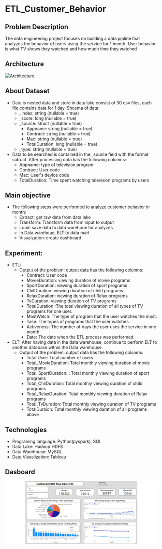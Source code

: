 # ETL_Customer_Behavior

## Problem Description
The data engineering project focuses on building a data pipline that analyzes the behavior of users using the service for 1 month. User behavior is what TV shows they watched and how much time they watched
## Architecture
![Architecture](image/Architecture.png)
## About Dataset
 - Data is nested data and store in  data lake consist of 30 csv files, each file contains data for 1 day. Shcema of data: 
    - _index: string (nullable = true)
    - _score: long (nullable = true)
    - _source: struct (nullable = true)
        - Appname: string (nullable = true) 
        - Contract: string (nullable = true)
        - Mac: string (nullable = true)
        - TotalDuration: long (nullable = true)
    - _type: string (nullable = true)
  - Data to be searched is contained in the _source field with the format sutruct. After processing data has the following columns::
     - Appname: type of television program 
     - Contract: User code
     - Mac: User's device code
     - TotalDuration: Time spent watching television programs by users
## Main objective
- The following steps were performed to analyze customer behavior in month:
  -  Extract: get raw data from data lake
  -  Transform: Transform data from input to output
  -  Load: save data to data warehoue for analyzes
  -  In Data warehoue, ELT to data mart
  -  Visualzation: create dashboard
## Experiment:
- ETL:
  - Output of the problem: output data has the following columns:
      - Contract: User code
      - MovieDuration: viewing duration of movie programs
      - SportDuration: viewing duration of sport programs
      - ChilDuration: viewing duration of child programs
      - RelaxDuration: viewing duration of Relax programs
      - TvDuration: viewing duration of TV programs
      - TotalDuration :The total viewing duration of all types of TV programs for one user.
      - MostWatch: The type of  program that the user watches the most.
      - Tase: The types of  programs that the user watches.
      - Activeness: The number of days the user uses the service in one month.
      - Date: The date when the ETL process was performed.
- ELT: After having data in the data warehouse, continue to perform ELT to another database within the Data warehouse.
     - Output of the problem: output data has the following columns:
        - Total User:  Total number of users
        - Total_MovieDuration: Total monthly viewing duration of movie programs
        - Total_SportDuration: : Total monthly viewing duration of sport programs
        - Total_ChilDuration: Total monthly viewing duration of child programs
        - Total_RelaxDuration:  Total monthly viewing duration of Relax programs
        - Total_TvDuration: Total monthly viewing duration of TV programs
        - TotalDuraion: Total monthly viewing duration of all programs above
## Technologies  
  - Programing language: Python(pyspark), SQL
  - Data Lake: Hadoop HDFS
  - Data Warehouse: MySQL
  - Data Visualization: Tableau

## Dasboard
![Dashboard](image/Dashboard.png)
